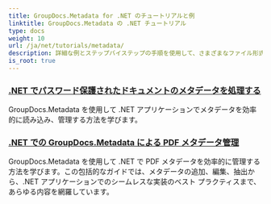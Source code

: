 ```yaml
---
title: GroupDocs.Metadata for .NET のチュートリアルと例
linktitle: GroupDocs.Metadata の .NET チュートリアル
type: docs
weight: 10
url: /ja/net/tutorials/metadata/
description: 詳細な例とステップバイステップの手順を使用して、さまざまなファイル形式でメタデータを操作する方法を学習します。
is_root: true
---
```


### [.NET でパスワード保護されたドキュメントのメタデータを処理する](./load-metadata/)
GroupDocs.Metadata を使用して .NET アプリケーションでメタデータを効率的に読み込み、管理する方法を学びます。
### [.NET での GroupDocs.Metadata による PDF メタデータ管理](./pdf-metadata-management/)
GroupDocs.Metadata を使用して .NET で PDF メタデータを効率的に管理する方法を学びます。この包括的なガイドでは、メタデータの追加、編集、抽出から、.NET アプリケーションでのシームレスな実装のベスト プラクティスまで、あらゆる内容を網羅しています。
